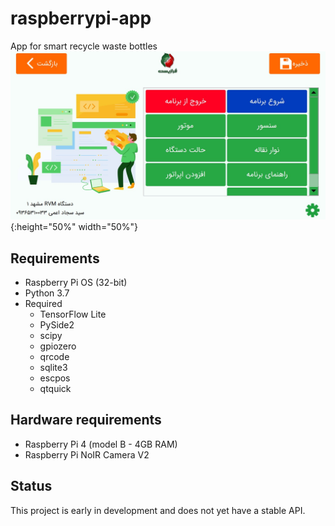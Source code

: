 # raspberrypi-app
App for smart recycle waste bottles
![test image size](https://github.com/Farazist/farazist-raspberrypi-app/blob/master/images/raed_me/1.jpg){:height="50%" width="50%"}

## Requirements
* Raspberry Pi OS (32-bit)
* Python 3.7
* Required
  * TensorFlow Lite
  * PySide2
  * scipy
  * gpiozero
  * qrcode
  * sqlite3
  * escpos
  * qtquick
## Hardware requirements
 * Raspberry Pi 4 (model B - 4GB RAM)
 * Raspberry Pi NoIR Camera V2
## Status
This project is early in development and does not yet have a stable API.
  
